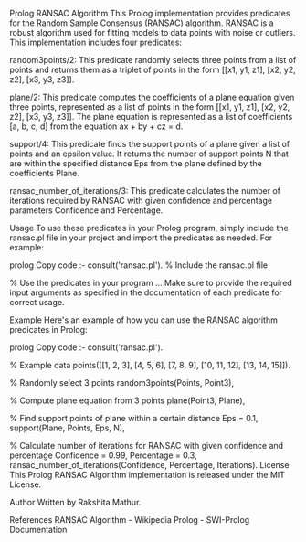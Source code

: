 Prolog RANSAC Algorithm
This Prolog implementation provides predicates for the Random Sample Consensus (RANSAC) algorithm. RANSAC is a robust algorithm used for fitting models to data points with noise or outliers. This implementation includes four predicates:

random3points/2: This predicate randomly selects three points from a list of points and returns them as a triplet of points in the form [[x1, y1, z1], [x2, y2, z2], [x3, y3, z3]].

plane/2: This predicate computes the coefficients of a plane equation given three points, represented as a list of points in the form [[x1, y1, z1], [x2, y2, z2], [x3, y3, z3]]. The plane equation is represented as a list of coefficients [a, b, c, d] from the equation ax + by + cz = d.

support/4: This predicate finds the support points of a plane given a list of points and an epsilon value. It returns the number of support points N that are within the specified distance Eps from the plane defined by the coefficients Plane.

ransac_number_of_iterations/3: This predicate calculates the number of iterations required by RANSAC with given confidence and percentage parameters Confidence and Percentage.

Usage
To use these predicates in your Prolog program, simply include the ransac.pl file in your project and import the predicates as needed. For example:

prolog
Copy code
:- consult('ransac.pl'). % Include the ransac.pl file

% Use the predicates in your program
...
Make sure to provide the required input arguments as specified in the documentation of each predicate for correct usage.

Example
Here's an example of how you can use the RANSAC algorithm predicates in Prolog:

prolog
Copy code
:- consult('ransac.pl').

% Example data
points([[1, 2, 3], [4, 5, 6], [7, 8, 9], [10, 11, 12], [13, 14, 15]]).

% Randomly select 3 points
random3points(Points, Point3),

% Compute plane equation from 3 points
plane(Point3, Plane),

% Find support points of plane within a certain distance
Eps = 0.1,
support(Plane, Points, Eps, N),

% Calculate number of iterations for RANSAC with given confidence and percentage
Confidence = 0.99,
Percentage = 0.3,
ransac_number_of_iterations(Confidence, Percentage, Iterations).
License
This Prolog RANSAC Algorithm implementation is released under the MIT License.

Author
Written by Rakshita Mathur.

References
RANSAC Algorithm - Wikipedia
Prolog - SWI-Prolog Documentation
